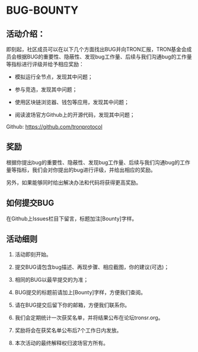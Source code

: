 # BUG-BOUNTY

## 活动介绍：

即刻起，社区成员可以在以下几个方面找出BUG并向TRON汇报，TRON基金会成员会根据BUG的重要性、隐蔽性、发现bug工作量、后续与我们沟通bug的工作量等指标进行评级并给予相应奖励：

* 模拟运行全节点，发现其中问题；

* 参与竞选，发现其中问题；

* 使用区块链浏览器、钱包等应用，发现其中问题；

* 阅读波场官方Github上的开源代码，发现其中问题；

Github: https://github.com/tronprotocol


## 奖励

根据你提出bug的重要性、隐蔽性、发现bug工作量、后续与我们沟通bug的工作量等指标，我们会对你提出的bug进行评级，并给出相应的奖励。

另外，如果能够同时给出解决办法和代码将获得更高奖励。


## 如何提交BUG

在Github上Issues栏目下留言，标题加注[Bounty]字样。


## 活动细则

1. 活动即刻开始。

2. 提交BUG请包含bug描述、再现步骤、相应截图，你的建议(可选)；

3. 相同的BUG以最早提交的为准；

4. BUG提交的标题前请加上[Bounty]字样，方便我们查阅。

5. 请在BUG提交后留下你的邮箱，方便我们联系你。

6. 我们会定期统计一次获奖名单，并将结果公布在论坛tronsr.org。

7. 奖励将会在获奖名单公布后7个工作日内发放。

8. 本次活动的最终解释权归波场官方所有。
